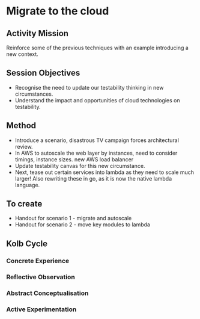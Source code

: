 # Migrate to the cloud

## Activity Mission

Reinforce some of the previous techniques with an example introducing a new context.

## Session Objectives

* Recognise the need to update our testability thinking in new circumstances.
* Understand the impact and opportunities of cloud technologies on testability.

## Method

* Introduce a scenario, disastrous TV campaign forces architectural review.
* In AWS to autoscale the web layer by instances, need to consider timings, instance sizes. new AWS load balancer
* Update testability canvas for this new circumstance.
* Next, tease out certain services into lambda as they need to scale much larger! Also rewriting these in go, as it is now the native lambda language.

## To create

* Handout for scenario 1 - migrate and autoscale
* Handout for scenario 2 - move key modules to lambda

## Kolb Cycle

### Concrete Experience

### Reflective Observation

### Abstract Conceptualisation

### Active Experimentation